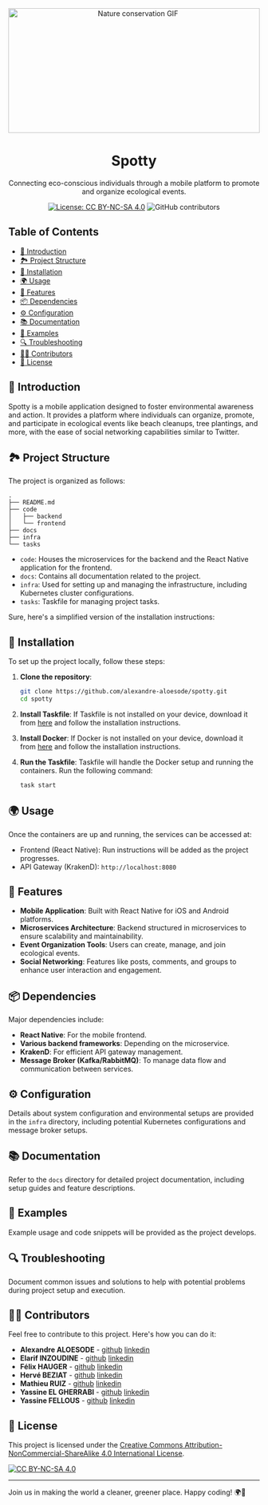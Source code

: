 <div align="center">
  <img src="https://i.giphy.com/media/v1.Y2lkPTc5MGI3NjExamZyYW9nMGxpaTI5MHM0enE2YjFzbnZ5MHYzOG45aTRkNHRyenJzYyZlcD12MV9pbnRlcm5hbF9naWZfYnlfaWQmY3Q9Zw/26BGIqWh2R1fi6JDa/giphy.gif" alt="Nature conservation GIF" width="100%" height="250">
  <h1>Spotty</h1>
  <p>Connecting eco-conscious individuals through a mobile platform to promote and organize ecological events.</p>

[![License: CC BY-NC-SA 4.0](https://img.shields.io/badge/License-CC%20BY--NC--SA%204.0-lightgrey.svg)](http://creativecommons.org/licenses/by-nc-sa/4.0/)
![GitHub contributors](https://img.shields.io/github/contributors/alexandre-aloesode/spotty)
</div>

## Table of Contents

- [🌱 Introduction](#-introduction)
- [🏞️ Project Structure](#-project-structure)
- [🔧 Installation](#-installation)
- [🌍 Usage](#-usage)
- [🌟 Features](#-features)
- [📦 Dependencies](#-dependencies)
- [⚙️ Configuration](#-configuration)
- [📚 Documentation](#-documentation)
- [🌱 Examples](#-examples)
- [🔍 Troubleshooting](#-troubleshooting)
- [👨‍💻 Contributors](#-contributors)
- [📝 License](#-license)

## 🌱 Introduction

Spotty is a mobile application designed to foster environmental awareness and action. It provides a platform where
individuals can organize, promote, and participate in ecological events like beach cleanups, tree plantings, and more,
with the ease of social networking capabilities similar to Twitter.

## 🏞️ Project Structure

The project is organized as follows:

```plaintext
.
├── README.md
├── code
│   ├── backend
│   └── frontend
├── docs
├── infra
└── tasks
```

- `code`: Houses the microservices for the backend and the React Native application for the frontend.
- `docs`: Contains all documentation related to the project.
- `infra`: Used for setting up and managing the infrastructure, including Kubernetes cluster configurations.
- `tasks`: Taskfile for managing project tasks.

Sure, here's a simplified version of the installation instructions:

## 🔧 Installation

To set up the project locally, follow these steps:

1. **Clone the repository**:
   ```sh
   git clone https://github.com/alexandre-aloesode/spotty.git
   cd spotty
   ```

2. **Install Taskfile**:
   If Taskfile is not installed on your device, download it from [here](https://taskfile.dev/#/installation) and follow
   the installation instructions.

3. **Install Docker**:
   If Docker is not installed on your device, download it from [here](https://www.docker.com/products/docker-desktop)
   and follow the installation instructions.

4. **Run the Taskfile**:
   Taskfile will handle the Docker setup and running the containers. Run the following command:
   ```sh
   task start
   ```

## 🌍 Usage

Once the containers are up and running, the services can be accessed at:

- Frontend (React Native): Run instructions will be added as the project progresses.
- API Gateway (KrakenD): `http://localhost:8080`

## 🌟 Features

- **Mobile Application**: Built with React Native for iOS and Android platforms.
- **Microservices Architecture**: Backend structured in microservices to ensure scalability and maintainability.
- **Event Organization Tools**: Users can create, manage, and join ecological events.
- **Social Networking**: Features like posts, comments, and groups to enhance user interaction and engagement.

## 📦 Dependencies

Major dependencies include:

- **React Native**: For the mobile frontend.
- **Various backend frameworks**: Depending on the microservice.
- **KrakenD**: For efficient API gateway management.
- **Message Broker (Kafka/RabbitMQ)**: To manage data flow and communication between services.

## ⚙️ Configuration

Details about system configuration and environmental setups are provided in the `infra` directory, including potential
Kubernetes configurations and message broker setups.

## 📚 Documentation

Refer to the `docs` directory for detailed project documentation, including setup guides and feature descriptions.

## 🌱 Examples

Example usage and code snippets will be provided as the project develops.

## 🔍 Troubleshooting

Document common issues and solutions to help with potential problems during project setup and execution.

## 👨‍💻 Contributors

Feel free to contribute to this project. Here's how you can do it:

- **Alexandre ALOESODE** - [github](https://github.com/alexandre-aloesode) [linkedin](https://www.linkedin.com/in/alexandre-aloesode-29501694/) 
- **Elarif INZOUDINE** - [github](https://github.com/harrysCTB) [linkedin](https://www.linkedin.com/in/elarif-inzoudine)
- **Félix HAUGER** - [github](https://github.com/felix-hauger) [linkedin](https://www.linkedin.com/in/félix-hauger)
- **Hervé BEZIAT** - [github](https://github.com/herve-beziat) [linkedin](https://www.linkedin.com/in/hervé-beziat)
- **Mathieu RUIZ** - [github](https://github.com/) [linkedin](https://www.linkedin.com/in/mathieu-ruiz-48719a251/)
- **Yassine EL GHERRABI** - [github](https://github.com/yassineelg) [linkedin](https://www.linkedin.com/in/yassine-el-gherrabi)
- **Yassine FELLOUS** - [github](https://github.com/yassine-fellous) [linkedin](https://www.linkedin.com/in/yassine-fellous)

## 📝 License

This project is licensed under
the [Creative Commons Attribution-NonCommercial-ShareAlike 4.0 International License](http://creativecommons.org/licenses/by-nc-sa/4.0/).

[![CC BY-NC-SA 4.0](https://licensebuttons.net/l/by-nc-sa/4.0/88x31.png)](http://creativecommons.org/licenses/by-nc-sa/4.0/)

---

Join us in making the world a cleaner, greener place. Happy coding! 🌍🚀
